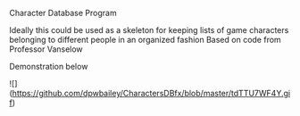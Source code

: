 Character Database Program

Ideally this could be used as a skeleton for keeping lists of game characters belonging to different people in an organized fashion
Based on code from Professor Vanselow


Demonstration below


![] (https://github.com/dpwbailey/CharactersDBfx/blob/master/tdTTU7WF4Y.gif)
